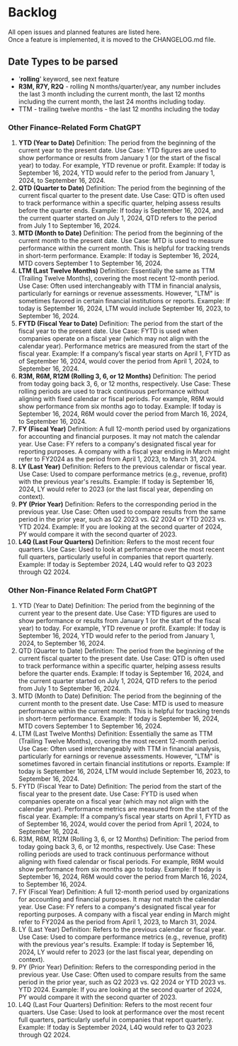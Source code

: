 # Backlog

All open issues and planned features are listed here.  
Once a feature is implemented, it is moved to the CHANGELOG.md file.


## Date Types to be parsed
- '**rolling**' keyword, see next feature
- **R3M, R7Y, R2Q** - rolling N months/quarter/year, any number includes 
  the last 3 month including the current month, the last 12 months including 
  the current month, the last 24 months including today.
- TTM - trailing twelve months - the last 12 months including the today


### Other Finance-Related Form ChatGPT

1. **YTD (Year to Date)**
Definition: The period from the beginning of the current year to the present date.
Use Case: YTD figures are used to show performance or results from January 1 (or the start of the fiscal year) to today. For example, YTD revenue or profit.
Example: If today is September 16, 2024, YTD would refer to the period from January 1, 2024, to September 16, 2024.
2. **QTD (Quarter to Date)**
Definition: The period from the beginning of the current fiscal quarter to the present date.
Use Case: QTD is often used to track performance within a specific quarter, helping assess results before the quarter ends.
Example: If today is September 16, 2024, and the current quarter started on July 1, 2024, QTD refers to the period from July 1 to September 16, 2024.
3. **MTD (Month to Date)**
Definition: The period from the beginning of the current month to the present date.
Use Case: MTD is used to measure performance within the current month. This is helpful for tracking trends in short-term performance.
Example: If today is September 16, 2024, MTD covers September 1 to September 16, 2024.
4. **LTM (Last Twelve Months)**
Definition: Essentially the same as TTM (Trailing Twelve Months), covering the most recent 12-month period.
Use Case: Often used interchangeably with TTM in financial analysis, particularly for earnings or revenue assessments. However, "LTM" is sometimes favored in certain financial institutions or reports.
Example: If today is September 16, 2024, LTM would include September 16, 2023, to September 16, 2024.
5. **FYTD (Fiscal Year to Date)**
Definition: The period from the start of the fiscal year to the present date.
Use Case: FYTD is used when companies operate on a fiscal year (which may not align with the calendar year). Performance metrics are measured from the start of the fiscal year.
Example: If a company’s fiscal year starts on April 1, FYTD as of September 16, 2024, would cover the period from April 1, 2024, to September 16, 2024.
6. **R3M, R6M, R12M (Rolling 3, 6, or 12 Months)**
Definition: The period from today going back 3, 6, or 12 months, respectively.
Use Case: These rolling periods are used to track continuous performance without aligning with fixed calendar or fiscal periods. For example, R6M would show performance from six months ago to today.
Example: If today is September 16, 2024, R6M would cover the period from March 16, 2024, to September 16, 2024.
7. **FY (Fiscal Year)**
Definition: A full 12-month period used by organizations for accounting and financial purposes. It may not match the calendar year.
Use Case: FY refers to a company's designated fiscal year for reporting purposes. A company with a fiscal year ending in March might refer to FY2024 as the period from April 1, 2023, to March 31, 2024.
8. **LY (Last Year)**
Definition: Refers to the previous calendar or fiscal year.
Use Case: Used to compare performance metrics (e.g., revenue, profit) with the previous year's results.
Example: If today is September 16, 2024, LY would refer to 2023 (or the last fiscal year, depending on context).
9. **PY (Prior Year)**
Definition: Refers to the corresponding period in the previous year.
Use Case: Often used to compare results from the same period in the prior year, such as Q2 2023 vs. Q2 2024 or YTD 2023 vs. YTD 2024.
Example: If you are looking at the second quarter of 2024, PY would compare it with the second quarter of 2023.
10. **L4Q (Last Four Quarters)**
Definition: Refers to the most recent four quarters.
Use Case: Used to look at performance over the most recent full quarters, particularly useful in companies that report quarterly.
Example: If today is September 2024, L4Q would refer to Q3 2023 through Q2 2024.

### Other Non-Finance Related Form ChatGPT

1. YTD (Year to Date)
Definition: The period from the beginning of the current year to the present date.
Use Case: YTD figures are used to show performance or results from January 1 (or the start of the fiscal year) to today. For example, YTD revenue or profit.
Example: If today is September 16, 2024, YTD would refer to the period from January 1, 2024, to September 16, 2024.
2. QTD (Quarter to Date)
Definition: The period from the beginning of the current fiscal quarter to the present date.
Use Case: QTD is often used to track performance within a specific quarter, helping assess results before the quarter ends.
Example: If today is September 16, 2024, and the current quarter started on July 1, 2024, QTD refers to the period from July 1 to September 16, 2024.
3. MTD (Month to Date)
Definition: The period from the beginning of the current month to the present date.
Use Case: MTD is used to measure performance within the current month. This is helpful for tracking trends in short-term performance.
Example: If today is September 16, 2024, MTD covers September 1 to September 16, 2024.
4. LTM (Last Twelve Months)
Definition: Essentially the same as TTM (Trailing Twelve Months), covering the most recent 12-month period.
Use Case: Often used interchangeably with TTM in financial analysis, particularly for earnings or revenue assessments. However, "LTM" is sometimes favored in certain financial institutions or reports.
Example: If today is September 16, 2024, LTM would include September 16, 2023, to September 16, 2024.
5. FYTD (Fiscal Year to Date)
Definition: The period from the start of the fiscal year to the present date.
Use Case: FYTD is used when companies operate on a fiscal year (which may not align with the calendar year). Performance metrics are measured from the start of the fiscal year.
Example: If a company’s fiscal year starts on April 1, FYTD as of September 16, 2024, would cover the period from April 1, 2024, to September 16, 2024.
6. R3M, R6M, R12M (Rolling 3, 6, or 12 Months)
Definition: The period from today going back 3, 6, or 12 months, respectively.
Use Case: These rolling periods are used to track continuous performance without aligning with fixed calendar or fiscal periods. For example, R6M would show performance from six months ago to today.
Example: If today is September 16, 2024, R6M would cover the period from March 16, 2024, to September 16, 2024.
7. FY (Fiscal Year)
Definition: A full 12-month period used by organizations for accounting and financial purposes. It may not match the calendar year.
Use Case: FY refers to a company's designated fiscal year for reporting purposes. A company with a fiscal year ending in March might refer to FY2024 as the period from April 1, 2023, to March 31, 2024.
8. LY (Last Year)
Definition: Refers to the previous calendar or fiscal year.
Use Case: Used to compare performance metrics (e.g., revenue, profit) with the previous year's results.
Example: If today is September 16, 2024, LY would refer to 2023 (or the last fiscal year, depending on context).
9. PY (Prior Year)
Definition: Refers to the corresponding period in the previous year.
Use Case: Often used to compare results from the same period in the prior year, such as Q2 2023 vs. Q2 2024 or YTD 2023 vs. YTD 2024.
Example: If you are looking at the second quarter of 2024, PY would compare it with the second quarter of 2023.
10. L4Q (Last Four Quarters)
Definition: Refers to the most recent four quarters.
Use Case: Used to look at performance over the most recent full quarters, particularly useful in companies that report quarterly.
Example: If today is September 2024, L4Q would refer to Q3 2023 through Q2 2024.